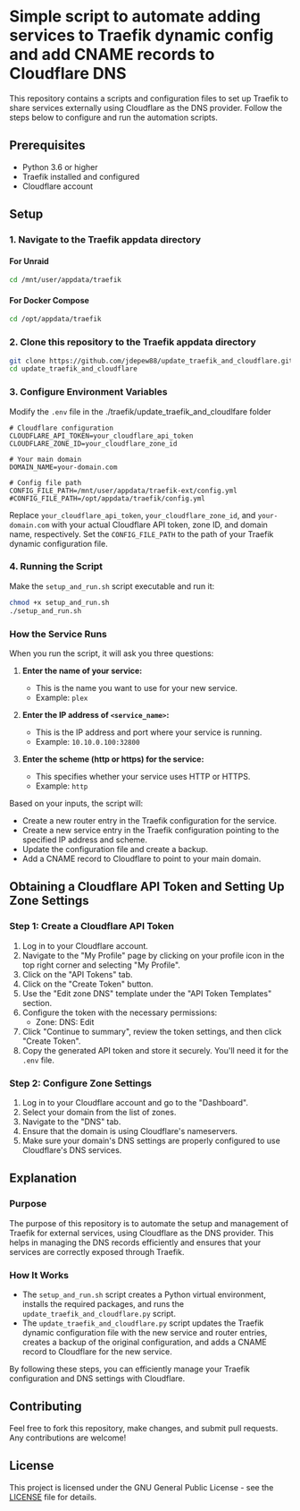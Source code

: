 
# Simple script to automate adding services to Traefik dynamic config and add CNAME records to Cloudflare DNS

This repository contains a scripts and configuration files to set up Traefik to share services externally using Cloudflare as the DNS provider. Follow the steps below to configure and run the automation scripts.

## Prerequisites

- Python 3.6 or higher
- Traefik installed and configured
- Cloudflare account

## Setup

### 1. Navigate to the Traefik appdata directory

#### For Unraid

```bash
cd /mnt/user/appdata/traefik
```

#### For Docker Compose

```bash
cd /opt/appdata/traefik
```

### 2. Clone this repository to the Traefik appdata directory

```bash
git clone https://github.com/jdepew88/update_traefik_and_cloudflare.git
cd update_traefik_and_cloudflare
```

### 3. Configure Environment Variables

Modify the `.env` file in the ./traefik/update_traefik_and_cloudlfare folder

```dotenv
# Cloudflare configuration
CLOUDFLARE_API_TOKEN=your_cloudflare_api_token
CLOUDFLARE_ZONE_ID=your_cloudflare_zone_id

# Your main domain
DOMAIN_NAME=your-domain.com

# Config file path
CONFIG_FILE_PATH=/mnt/user/appdata/traefik-ext/config.yml
#CONFIG_FILE_PATH=/opt/appdata/traefik/config.yml 
```

Replace `your_cloudflare_api_token`, `your_cloudflare_zone_id`, and `your-domain.com` with your actual Cloudflare API token, zone ID, and domain name, respectively. Set the `CONFIG_FILE_PATH` to the path of your Traefik dynamic configuration file.

### 4. Running the Script

Make the `setup_and_run.sh` script executable and run it:

```bash
chmod +x setup_and_run.sh
./setup_and_run.sh
```

### How the Service Runs

When you run the script, it will ask you three questions:

1. **Enter the name of your service:** 
   - This is the name you want to use for your new service.
   - Example: `plex`

2. **Enter the IP address of `<service_name>`:**
   - This is the IP address and port where your service is running.
   - Example: `10.10.0.100:32800`

3. **Enter the scheme (http or https) for the service:**
   - This specifies whether your service uses HTTP or HTTPS.
   - Example: `http`

Based on your inputs, the script will:
- Create a new router entry in the Traefik configuration for the service.
- Create a new service entry in the Traefik configuration pointing to the specified IP address and scheme.
- Update the configuration file and create a backup.
- Add a CNAME record to Cloudflare to point to your main domain.

## Obtaining a Cloudflare API Token and Setting Up Zone Settings

### Step 1: Create a Cloudflare API Token

1. Log in to your Cloudflare account.
2. Navigate to the "My Profile" page by clicking on your profile icon in the top right corner and selecting "My Profile".
3. Click on the "API Tokens" tab.
4. Click on the "Create Token" button.
5. Use the "Edit zone DNS" template under the "API Token Templates" section.
6. Configure the token with the necessary permissions:
   - Zone: DNS: Edit
7. Click "Continue to summary", review the token settings, and then click "Create Token".
8. Copy the generated API token and store it securely. You'll need it for the `.env` file.

### Step 2: Configure Zone Settings

1. Log in to your Cloudflare account and go to the "Dashboard".
2. Select your domain from the list of zones.
3. Navigate to the "DNS" tab.
4. Ensure that the domain is using Cloudflare's nameservers.
5. Make sure your domain's DNS settings are properly configured to use Cloudflare's DNS services.

## Explanation

### Purpose

The purpose of this repository is to automate the setup and management of Traefik for external services, using Cloudflare as the DNS provider. This helps in managing the DNS records efficiently and ensures that your services are correctly exposed through Traefik.

### How It Works

- The `setup_and_run.sh` script creates a Python virtual environment, installs the required packages, and runs the `update_traefik_and_cloudflare.py` script.
- The `update_traefik_and_cloudflare.py` script updates the Traefik dynamic configuration file with the new service and router entries, creates a backup of the original configuration, and adds a CNAME record to Cloudflare for the new service.

By following these steps, you can efficiently manage your Traefik configuration and DNS settings with Cloudflare.

## Contributing

Feel free to fork this repository, make changes, and submit pull requests. Any contributions are welcome!

## License

This project is licensed under the GNU General Public License - see the [LICENSE](LICENSE) file for details.
